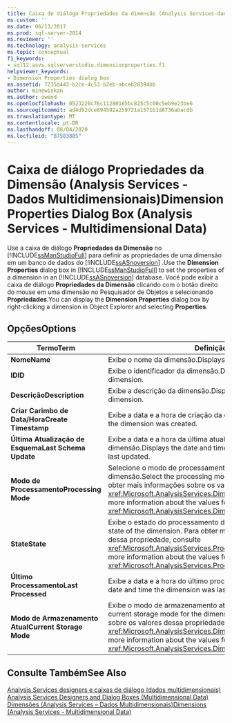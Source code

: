 ```yaml
---
title: Caixa de diálogo Propriedades da dimensão (Analysis Services-dados multidimensionais) | Microsoft Docs
ms.custom: ''
ms.date: 06/13/2017
ms.prod: sql-server-2014
ms.reviewer: ''
ms.technology: analysis-services
ms.topic: conceptual
f1_keywords:
- sql12.asvs.sqlserverstudio.dimensionproperties.f1
helpviewer_keywords:
- Dimension Properties dialog box
ms.assetid: 7235d443-b2ce-4c53-b2eb-abceb28394bb
author: minewiskan
ms.author: owend
ms.openlocfilehash: 0523220c76c11280165bc825c5c00c5eb9e23be6
ms.sourcegitcommit: ad4d92dce894592a259721a1571b1d8736abacdb
ms.translationtype: MT
ms.contentlocale: pt-BR
ms.lasthandoff: 08/04/2020
ms.locfileid: "87583885"
---
```

# <a name="dimension-properties-dialog-box-analysis-services---multidimensional-data"></a><span data-ttu-id="c90d0-102">Caixa de diálogo Propriedades da Dimensão (Analysis Services - Dados Multidimensionais)</span><span class="sxs-lookup"><span data-stu-id="c90d0-102">Dimension Properties Dialog Box (Analysis Services - Multidimensional Data)</span></span>
  <span data-ttu-id="c90d0-103">Use a caixa de diálogo **Propriedades da Dimensão** no [!INCLUDE[ssManStudioFull](../includes/ssmanstudiofull-md.md)] para definir as propriedades de uma dimensão em um banco de dados do [!INCLUDE[ssASnoversion](../includes/ssasnoversion-md.md)] .</span><span class="sxs-lookup"><span data-stu-id="c90d0-103">Use the **Dimension Properties** dialog box in [!INCLUDE[ssManStudioFull](../includes/ssmanstudiofull-md.md)] to set the properties of a dimension in an [!INCLUDE[ssASnoversion](../includes/ssasnoversion-md.md)] database.</span></span> <span data-ttu-id="c90d0-104">Você pode exibir a caixa de diálogo **Propriedades da Dimensão** clicando com o botão direito do mouse em uma dimensão no Pesquisador de Objetos e selecionando **Propriedades**.</span><span class="sxs-lookup"><span data-stu-id="c90d0-104">You can display the **Dimension Properties** dialog box by right-clicking a dimension in Object Explorer and selecting **Properties**.</span></span>  
  
## <a name="options"></a><span data-ttu-id="c90d0-105">Opções</span><span class="sxs-lookup"><span data-stu-id="c90d0-105">Options</span></span>  
  
|<span data-ttu-id="c90d0-106">Termo</span><span class="sxs-lookup"><span data-stu-id="c90d0-106">Term</span></span>|<span data-ttu-id="c90d0-107">Definição</span><span class="sxs-lookup"><span data-stu-id="c90d0-107">Definition</span></span>|  
|----------|----------------|  
|<span data-ttu-id="c90d0-108">**Nome**</span><span class="sxs-lookup"><span data-stu-id="c90d0-108">**Name**</span></span>|<span data-ttu-id="c90d0-109">Exibe o nome da dimensão.</span><span class="sxs-lookup"><span data-stu-id="c90d0-109">Displays the name of the dimension.</span></span>|  
|<span data-ttu-id="c90d0-110">**ID**</span><span class="sxs-lookup"><span data-stu-id="c90d0-110">**ID**</span></span>|<span data-ttu-id="c90d0-111">Exibe o identificador da dimensão.</span><span class="sxs-lookup"><span data-stu-id="c90d0-111">Displays the identifier of the dimension.</span></span>|  
|<span data-ttu-id="c90d0-112">**Descrição**</span><span class="sxs-lookup"><span data-stu-id="c90d0-112">**Description**</span></span>|<span data-ttu-id="c90d0-113">Exibe a descrição da dimensão.</span><span class="sxs-lookup"><span data-stu-id="c90d0-113">Displays the description of the dimension.</span></span>|  
|<span data-ttu-id="c90d0-114">**Criar Carimbo de Data/Hora**</span><span class="sxs-lookup"><span data-stu-id="c90d0-114">**Create Timestamp**</span></span>|<span data-ttu-id="c90d0-115">Exibe a data e a hora de criação da dimensão.</span><span class="sxs-lookup"><span data-stu-id="c90d0-115">Displays the date and time the dimension was created.</span></span>|  
|<span data-ttu-id="c90d0-116">**Última Atualização de Esquema**</span><span class="sxs-lookup"><span data-stu-id="c90d0-116">**Last Schema Update**</span></span>|<span data-ttu-id="c90d0-117">Exibe a data e a hora da última atualização dos metadados da dimensão.</span><span class="sxs-lookup"><span data-stu-id="c90d0-117">Displays the date and time the metadata for the dimension was last updated.</span></span>|  
|<span data-ttu-id="c90d0-118">**Modo de Processamento**</span><span class="sxs-lookup"><span data-stu-id="c90d0-118">**Processing Mode**</span></span>|<span data-ttu-id="c90d0-119">Selecione o modo de processamento a ser usado para a dimensão.</span><span class="sxs-lookup"><span data-stu-id="c90d0-119">Select the processing mode to use for the dimension.</span></span> <span data-ttu-id="c90d0-120">Para obter mais informações sobre os valores dessa propriedade, consulte <xref:Microsoft.AnalysisServices.Dimension.ProcessingMode%2A>.</span><span class="sxs-lookup"><span data-stu-id="c90d0-120">For more information about the values for this property, see <xref:Microsoft.AnalysisServices.Dimension.ProcessingMode%2A>.</span></span>|  
|<span data-ttu-id="c90d0-121">**State**</span><span class="sxs-lookup"><span data-stu-id="c90d0-121">**State**</span></span>|<span data-ttu-id="c90d0-122">Exibe o estado do processamento da dimensão.</span><span class="sxs-lookup"><span data-stu-id="c90d0-122">Displays the processing state of the dimension.</span></span> <span data-ttu-id="c90d0-123">Para obter mais informações sobre os valores dessa propriedade, consulte <xref:Microsoft.AnalysisServices.ProcessableMajorObject.State%2A>.</span><span class="sxs-lookup"><span data-stu-id="c90d0-123">For more information about the values for this property, see <xref:Microsoft.AnalysisServices.ProcessableMajorObject.State%2A>.</span></span>|  
|<span data-ttu-id="c90d0-124">**Último Processamento**</span><span class="sxs-lookup"><span data-stu-id="c90d0-124">**Last Processed**</span></span>|<span data-ttu-id="c90d0-125">Exibe a data e a hora do último processamento da dimensão.</span><span class="sxs-lookup"><span data-stu-id="c90d0-125">Displays the date and time the dimension was last processed.</span></span>|  
|<span data-ttu-id="c90d0-126">**Modo de Armazenamento Atual**</span><span class="sxs-lookup"><span data-stu-id="c90d0-126">**Current Storage Mode**</span></span>|<span data-ttu-id="c90d0-127">Exibe o modo de armazenamento atual para a dimensão.</span><span class="sxs-lookup"><span data-stu-id="c90d0-127">Displays the current storage mode for the dimension.</span></span> <span data-ttu-id="c90d0-128">Para obter mais informações sobre os valores dessa propriedade, consulte <xref:Microsoft.AnalysisServices.Dimension.CurrentStorageMode%2A>.</span><span class="sxs-lookup"><span data-stu-id="c90d0-128">For more information about the values for this property, see <xref:Microsoft.AnalysisServices.Dimension.CurrentStorageMode%2A>.</span></span>|  
  
## <a name="see-also"></a><span data-ttu-id="c90d0-129">Consulte Também</span><span class="sxs-lookup"><span data-stu-id="c90d0-129">See Also</span></span>  
 <span data-ttu-id="c90d0-130">[Analysis Services designers e caixas de diálogo &#40;dados multidimensionais&#41;](analysis-services-designers-and-dialog-boxes-multidimensional-data.md) </span><span class="sxs-lookup"><span data-stu-id="c90d0-130">[Analysis Services Designers and Dialog Boxes &#40;Multidimensional Data&#41;](analysis-services-designers-and-dialog-boxes-multidimensional-data.md) </span></span>  
 [<span data-ttu-id="c90d0-131">Dimensões &#40;Analysis Services – Dados Multidimensionais&#41;</span><span class="sxs-lookup"><span data-stu-id="c90d0-131">Dimensions &#40;Analysis Services - Multidimensional Data&#41;</span></span>](multidimensional-models-olap-logical-dimension-objects/dimensions-analysis-services-multidimensional-data.md)  
  
  
